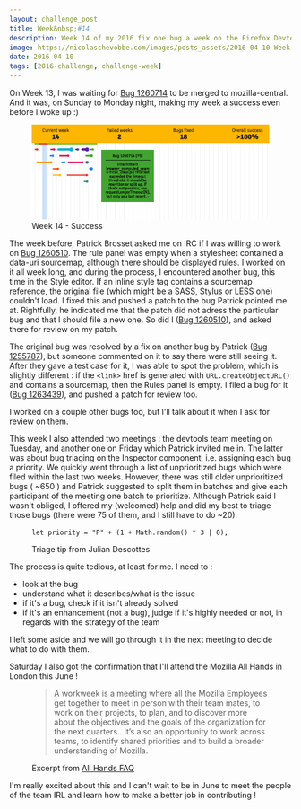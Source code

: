 ```yaml
---
layout: challenge_post
title: Week&nbsp;#14
description: Week 14 of my 2016 fix one bug a week on the Firefox Devtools
image: https://nicolaschevobbe.com/images/posts_assets/2016-04-10-Week-14/twitter-card.png
date: 2016-04-10
tags: [2016-challenge, challenge-week]
---
```


On Week 13, I was waiting for [Bug 1260714](https://bugzilla.mozilla.org/show_bug.cgi?id=1260714) to be merged to mozilla-central. And it was, on Sunday to Monday night, making my week a success even before I woke up :)

<figure>
  <img src="/images/posts_assets/2016-04-10-Week-14/challenge.png" alt="Bugzilla Timeline - Week 14">
  <figcaption>Week 14 - Success</figcaption>
</figure>

The week before, Patrick Brosset asked me on IRC if I was willing to work on [Bug 1260510](https://bugzilla.mozilla.org/show_bug.cgi?id=1260714). The rule panel was empty when a stylesheet contained a data-uri sourcemap, although there should be displayed rules. I worked on it all week long, and during the process, I encountered another bug, this time in the Style editor. If an inline style tag contains a sourcemap reference, the original file (which might be a SASS, Stylus or LESS one) couldn't load.
I fixed this and pushed a patch to the bug Patrick pointed me at. Rightfully, he indicated me that the patch did not adress the particular bug and that I should file a new one. So did I ([Bug 1260510](https://bugzilla.mozilla.org/show_bug.cgi?id=1260510)), and asked there for review on my patch.

The original bug was resolved by a fix on another bug by Patrick ([Bug 1255787](https://bugzilla.mozilla.org/show_bug.cgi?id=1255787)), but someone commented on it to say there were still seeing it.
After they gave a test case for it, I was able to spot the problem, which is slightly different : if the `<link>` href is generated with `URL.createObjectURL()` and contains a sourcemap, then the Rules panel is empty. I filed a bug for it ([Bug 1263439](https://bugzilla.mozilla.org/show_bug.cgi?id=1263439)), and pushed a patch for review too.

I worked on a couple other bugs too, but I'll talk about it when I ask for review on them.

This week I also attended two meetings : the devtools team meeting on Tuesday, and another one on Friday which Patrick invited me in. The latter was about bug triaging on the Inspector component, i.e. assigning each bug a priority. We quickly went through a list of unprioritized bugs which were filed within the last two weeks. However, there was still older unprioritized bugs ( ~650 ) and Patrick suggested to split them in batches and give each participant of the meeting one batch to prioritize. Although Patrick said I wasn't obliged, I offered my (welcomed) help and did my best to triage those bugs (there were 75 of them, and I still have to do ~20).

<figure>
  <pre><code>let priority = "P" + (1 + Math.random() * 3 | 0);</code></pre>
  <figcaption>Triage tip from Julian Descottes</figcaption>
</figure>

The process is quite tedious, at least for me. I need to :

  - look at the bug
  - understand what it describes/what is the issue
  - if it's a bug, check if it isn't already solved
  - if it's an enhancement (not a bug), judge if it's highly needed or not, in regards with the strategy of the team

I left some aside and we will go through it in the next meeting to decide what to do with them.

Saturday I also got the confirmation that I'll attend the Mozilla All Hands in London this June !

<figure>
<blockquote>A workweek is a meeting where all the Mozilla Employees get together to meet in person with their team mates, to work on their projects, to plan, and to discover more about the objectives and the goals of the organization for the next quarters.. It’s also an opportunity to work across teams, to identify shared priorities and to build a broader understanding of Mozilla.</blockquote>
<figcaption>Excerpt from <a href="https://discourse.mozilla-community.org/t/all-hands-faq-london-workweek/7995">All Hands FAQ</a></figcaption>
</figure>

I'm really excited about this and I can't wait to be in June to meet the people of the team IRL and learn how to make a better job in contributing !
